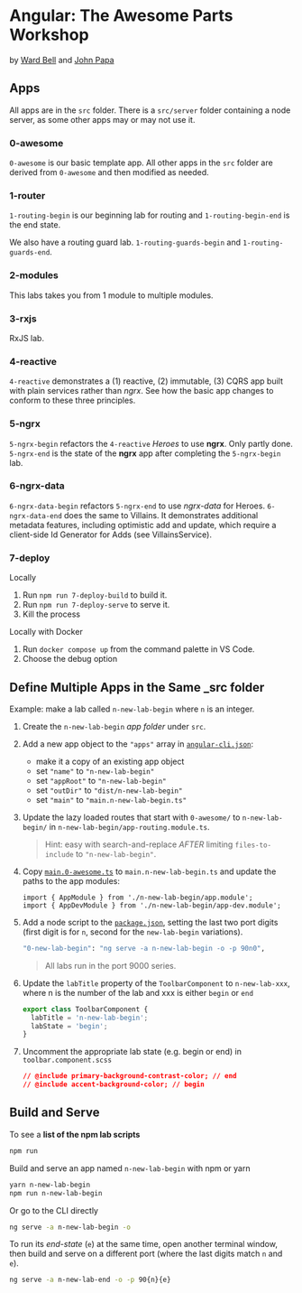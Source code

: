 # Angular: The Awesome Parts Workshop

by [Ward Bell](https://twitter.com/wardbell) and [John Papa](https://twitter.com/john_papa)

## Apps

All apps are in the `src` folder. There is a `src/server` folder containing a node server, as some other apps may or may not use it.

### 0-awesome

`0-awesome` is our basic template app. All other apps in the `src` folder are derived from `0-awesome` and then modified as needed.

### 1-router

`1-routing-begin` is our beginning lab for routing and `1-routing-begin-end` is the end state.

We also have a routing guard lab. `1-routing-guards-begin` and `1-routing-guards-end`.

### 2-modules

This labs takes you from 1 module to multiple modules.

### 3-rxjs

RxJS lab.

### 4-reactive

`4-reactive` demonstrates a (1) reactive, (2) immutable, (3) CQRS app built with plain services rather than _ngrx_.
See how the basic app changes to conform to these three principles.

### 5-ngrx

`5-ngrx-begin` refactors the `4-reactive` _Heroes_ to use **ngrx**. Only partly done.
`5-ngrx-end` is the state of the **ngrx** app after completing the `5-ngrx-begin` lab.

### 6-ngrx-data

`6-ngrx-data-begin` refactors `5-ngrx-end` to use _ngrx-data_ for Heroes.
`6-ngrx-data-end` does the same to Villains.
It demonstrates additional metadata features, including optimistic add and update,
which require a client-side Id Generator for Adds (see VillainsService).

### 7-deploy

Locally

1. Run `npm run 7-deploy-build` to build it.
2. Run `npm run 7-deploy-serve` to serve it.
3. Kill the process

Locally with Docker

1. Run `docker compose up` from the command palette in VS Code.
2. Choose the debug option

## Define Multiple Apps in the Same _src folder

Example: make a lab called `n-new-lab-begin` where `n` is an integer.

1. Create the `n-new-lab-begin` _app folder_ under `src`.

2. Add a new app object to the `"apps"` array in [`angular-cli.json`](./.angular-cli.json):

    - make it a copy of an existing app object
    - set `"name"` to `"n-new-lab-begin"`
    - set `"appRoot"` to `"n-new-lab-begin"`
    - set `"outDir"` to `"dist/n-new-lab-begin"`
    - set `"main"` to `"main.n-new-lab-begin.ts"`

3. Update the lazy loaded routes that start with `0-awesome/` to `n-new-lab-begin/` in `n-new-lab-begin/app-routing.module.ts`.

    > Hint: easy with search-and-replace _AFTER_ limiting `files-to-include` to `"n-new-lab-begin"`.

4. Copy [`main.0-awesome.ts`](src/main.0-awesome.ts) to `main.n-new-lab-begin.ts` and update the paths to the app modules:

    ```
    import { AppModule } from './n-new-lab-begin/app.module';
    import { AppDevModule } from './n-new-lab-begin/app-dev.module';
    ```

5. Add a node script to the [`package.json`](package.json), setting the last
    two port digits (first digit is for `n`, second for the `new-lab-begin` variations).

    ```bash
    "0-new-lab-begin": "ng serve -a n-new-lab-begin -o -p 90n0",
    ```

    > All labs run in the port 9000 series.

6. Update the `labTitle` property of the `ToolbarComponent` to `n-new-lab-xxx`, where n is the number of the lab and xxx is either `begin` or `end`

    ```typescript
    export class ToolbarComponent {
      labTitle = 'n-new-lab-begin';
      labState = 'begin';
    }
    ```

7. Uncomment the appropriate lab state (e.g. begin or end) in `toolbar.component.scss`

    ```css
    // @include primary-background-contrast-color; // end
    // @include accent-background-color; // begin
    ```

## Build and Serve

To see a **list of the npm lab scripts**

```bash
npm run
```

Build and serve an app named `n-new-lab-begin` with npm or yarn

```bash
yarn n-new-lab-begin
npm run n-new-lab-begin
```

Or go to the CLI directly

```bash
ng serve -a n-new-lab-begin -o
```

To run its _end-state_ (`e`) at the same time,
open another terminal window, then build and serve on a different port (where the last digits match `n` and `e`).

```bash
ng serve -a n-new-lab-end -o -p 90{n}{e}
```
